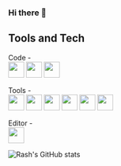 ### Hi there 👋
## Tools and Tech
Code -  
<img height="32" styles="background-color:#61DAFB" src="https://img.shields.io/badge/Python-3776AB?style=for-the-badge&logo=python&logoColor=white" />
<img height="32" styles="background-color:#61DAFB" src="https://img.shields.io/badge/JavaScript-F7DF1E?style=for-the-badge&logo=javascript&logoColor=black" />
<img height="32" styles="background-color:#61DAFB" src="https://img.shields.io/badge/C%2B%2B-00599C?style=for-the-badge&logo=c%2B%2B&logoColor=white" />


Tools -  
<img height="32" styles="background-color:#61DAFB" src="https://img.shields.io/badge/jupyter-F37626?style=for-the-badge&logo=jupyter&logoColor=white" />
<img height="32" styles="background-color:#61DAFB" src="https://img.shields.io/badge/googlecolab-F9AB00?style=for-the-badge&logo=googlecolab&logoColor=black" />
<img height="32" styles="background-color:#61DAFB" src="https://img.shields.io/badge/React-20232A?style=for-the-badge&logo=react&logoColor=61DAFB" />
<img height="32" styles="background-color:#61DAFB" src="https://img.shields.io/badge/firebase-ffca28?style=for-the-badge&logo=firebase&logoColor=white" />
<img height="32" styles="background-color:#61DAFB" src="https://img.shields.io/badge/MongoDB-4EA94B?style=for-the-badge&logo=mongodb&logoColor=white" />
<img height="32" styles="background-color:#61DAFB" src="https://img.shields.io/badge/Node.js-43853D?style=for-the-badge&logo=node.js&logoColor=white" />

Editor -  
<img height="32" styles="background-color:#61DAFB" src="https://img.shields.io/badge/Visual_Studio_Code-0078D4?style=for-the-badge&logo=visual%20studio%20code&logoColor=white" />



![Rash's GitHub stats](https://github-readme-stats.vercel.app/api?username=IamRash-7&show_icons=true&hide=stars,issues&theme=algolia)


